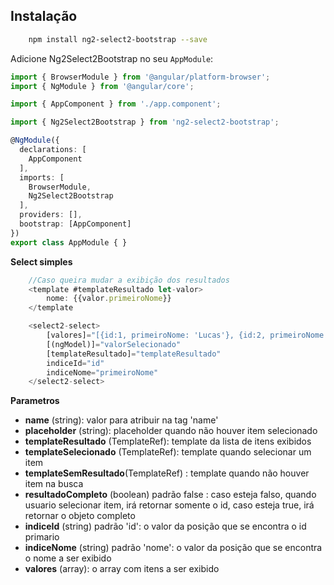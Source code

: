 ## Instalação ##
```bash
    npm install ng2-select2-bootstrap --save
```

Adicione Ng2Select2Bootstrap no seu `AppModule`:

```typescript
import { BrowserModule } from '@angular/platform-browser';
import { NgModule } from '@angular/core';

import { AppComponent } from './app.component';

import { Ng2Select2Bootstrap } from 'ng2-select2-bootstrap';

@NgModule({
  declarations: [
    AppComponent
  ],
  imports: [
    BrowserModule,
    Ng2Select2Bootstrap
  ],
  providers: [],
  bootstrap: [AppComponent]
})
export class AppModule { }
```

**Select simples**
```typescript
    //Caso queira mudar a exibição dos resultados
    <template #templateResultado let-valor>
        nome: {{valor.primeiroNome}}
    </template

    <select2-select>
        [valores]="[{id:1, primeiroNome: 'Lucas'}, {id:2, primeiroNome: 'João'}]"
        [(ngModel)]="valorSelecionado"
        [templateResultado]="templateResultado"
        indiceId="id"
        indiceNome="primeiroNome"
    </select2-select>
```
**Parametros**

 - **name** (string): valor para atribuir na tag 'name'
 - **placeholder** (string): placeholder quando não houver item selecionado
 - **templateResultado** (TemplateRef): template da lista de itens exibidos
 - **templateSelecionado** (TemplateRef): template quando selecionar um item
 - **templateSemResultado**(TemplateRef) : template quando não houver item na busca
 - **resultadoCompleto** (boolean) padrão false : caso esteja falso, quando usuario selecionar item, irá retornar somente o id, caso esteja true, irá retornar o objeto completo
 - **indiceId** (string) padrão 'id': o valor da posição que se encontra o id primario
 - **indiceNome** (string) padrão 'nome': o valor da posição que se encontra o nome a ser exibido
 - **valores** (array): o array com itens a ser exibido